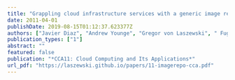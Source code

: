 ```yaml
---
title: "Grappling cloud infrastructure services with a generic image repository"
date: 2011-04-01
publishDate: 2019-08-15T01:12:37.623377Z
authors: ["Javier Diaz", "Andrew Younge", "Gregor von Laszewski", " FugangWang", "Geoffrey C. Fox"]
publication_types: ["1"]
abstract: ""
featured: false
publication: "*CCA11: Cloud Computing and Its Applications*"
url_pdf: "https://laszewski.github.io/papers/11-imagerepo-cca.pdf"
---
```


